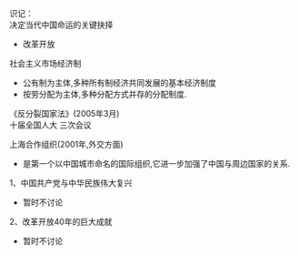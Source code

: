 识记：  
决定当代中国命运的关键抉择
* 改革开放  

社会主义市场经济制
* 公有制为主体,多种所有制经济共同发展的基本经济制度
* 按劳分配为主体,多种分配方式并存的分配制度.  

《反分裂国家法》(2005年3月)  
十届全国人大 三次会议

上海合作组织(2001年,外交方面)  
* 是第一个以中国城市命名的国际组织,它进一步加强了中国与周边国家的关系.


1、中国共产党与中华民族伟大复兴  
* 暂时不讨论

2、改革开放40年的巨大成就  
* 暂时不讨论